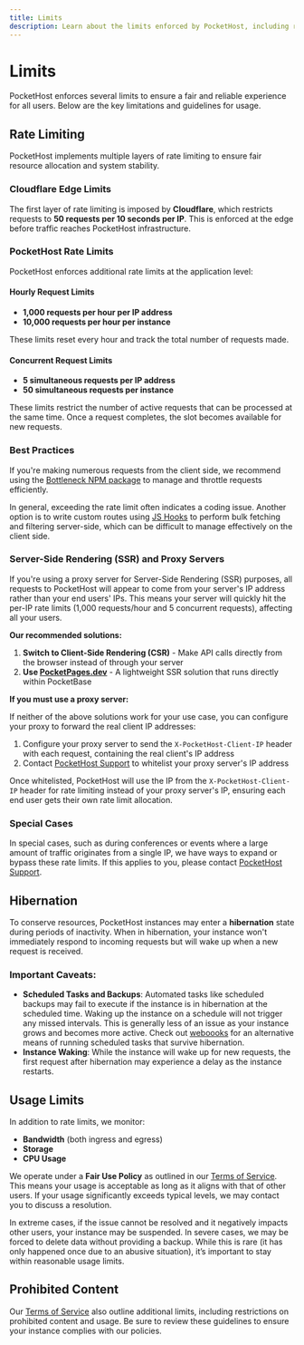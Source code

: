 ```yaml
---
title: Limits
description: Learn about the limits enforced by PocketHost, including rate limiting, hibernation, usage limits, and prohibited content
---
```


# Limits

PocketHost enforces several limits to ensure a fair and reliable experience for all users. Below are the key limitations and guidelines for usage.

## Rate Limiting

PocketHost implements multiple layers of rate limiting to ensure fair resource allocation and system stability.

### Cloudflare Edge Limits

The first layer of rate limiting is imposed by **Cloudflare**, which restricts requests to **50 requests per 10 seconds per IP**. This is enforced at the edge before traffic reaches PocketHost infrastructure.

### PocketHost Rate Limits

PocketHost enforces additional rate limits at the application level:

#### Hourly Request Limits

- **1,000 requests per hour per IP address**
- **10,000 requests per hour per instance**

These limits reset every hour and track the total number of requests made.

#### Concurrent Request Limits

- **5 simultaneous requests per IP address**
- **50 simultaneous requests per instance**

These limits restrict the number of active requests that can be processed at the same time. Once a request completes, the slot becomes available for new requests.

### Best Practices

If you're making numerous requests from the client side, we recommend using the [Bottleneck NPM package](https://www.npmjs.com/package/bottleneck) to manage and throttle requests efficiently.

In general, exceeding the rate limit often indicates a coding issue. Another option is to write custom routes using [JS Hooks](/docs/programming) to perform bulk fetching and filtering server-side, which can be difficult to manage effectively on the client side.

### Server-Side Rendering (SSR) and Proxy Servers

If you're using a proxy server for Server-Side Rendering (SSR) purposes, all requests to PocketHost will appear to come from your server's IP address rather than your end users' IPs. This means your server will quickly hit the per-IP rate limits (1,000 requests/hour and 5 concurrent requests), affecting all your users.

**Our recommended solutions:**

1. **Switch to Client-Side Rendering (CSR)** - Make API calls directly from the browser instead of through your server
2. **Use [PocketPages.dev](https://pocketpages.dev)** - A lightweight SSR solution that runs directly within PocketBase

**If you must use a proxy server:**

If neither of the above solutions work for your use case, you can configure your proxy to forward the real client IP addresses:

1. Configure your proxy server to send the `X-PocketHost-Client-IP` header with each request, containing the real client's IP address
2. Contact [PocketHost Support](/support) to whitelist your proxy server's IP address

Once whitelisted, PocketHost will use the IP from the `X-PocketHost-Client-IP` header for rate limiting instead of your proxy server's IP, ensuring each end user gets their own rate limit allocation.

### Special Cases

In special cases, such as during conferences or events where a large amount of traffic originates from a single IP, we have ways to expand or bypass these rate limits. If this applies to you, please contact [PocketHost Support](/support).

## Hibernation

To conserve resources, PocketHost instances may enter a **hibernation** state during periods of inactivity. When in hibernation, your instance won't immediately respond to incoming requests but will wake up when a new request is received.

### Important Caveats:

- **Scheduled Tasks and Backups**: Automated tasks like scheduled backups may fail to execute if the instance is in hibernation at the scheduled time. Waking up the instance on a schedule will not trigger any missed intervals. This is generally less of an issue as your instance grows and becomes more active. Check out [weboooks](/docs/webhooks) for an alternative means of running scheduled tasks that survive hibernation.
- **Instance Waking**: While the instance will wake up for new requests, the first request after hibernation may experience a delay as the instance restarts.

## Usage Limits

In addition to rate limits, we monitor:

- **Bandwidth** (both ingress and egress)
- **Storage**
- **CPU Usage**

We operate under a **Fair Use Policy** as outlined in our [Terms of Service](/terms). This means your usage is acceptable as long as it aligns with that of other users. If your usage significantly exceeds typical levels, we may contact you to discuss a resolution.

In extreme cases, if the issue cannot be resolved and it negatively impacts other users, your instance may be suspended. In severe cases, we may be forced to delete data without providing a backup. While this is rare (it has only happened once due to an abusive situation), it’s important to stay within reasonable usage limits.

## Prohibited Content

Our [Terms of Service](/terms) also outline additional limits, including restrictions on prohibited content and usage. Be sure to review these guidelines to ensure your instance complies with our policies.
